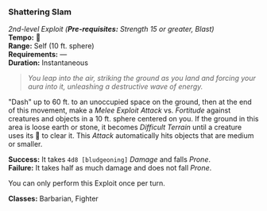 ### Shattering Slam
*2nd-level Exploit (**Pre-requisites:** Strength 15 or greater, Blast)*  
**Tempo:** 🔷  
**Range:** Self (10 ft. sphere)  
**Requirements:** —  
**Duration:** Instantaneous  

> *You leap into the air, striking the ground as you land and forcing your aura into it, unleashing a destructive wave of energy.*

"Dash" up to 60 ft. to an unoccupied space on the ground, then at the end of this movement, make a *Melee Exploit Attack* vs. *Fortitude* against creatures and objects in a 10 ft. sphere centered on you. If the ground in this area is loose earth or stone, it becomes *Difficult Terrain* until a creature uses its 🔷 to clear it. This *Attack* automatically hits objects that are medium or smaller.

**Success:** It takes `4d8 [bludgeoning]` *Damage* and falls *Prone*.  
**Failure:** It takes half as much damage and does not fall *Prone*.  

You can only perform this Exploit once per turn.

**Classes:** Barbarian, Fighter
